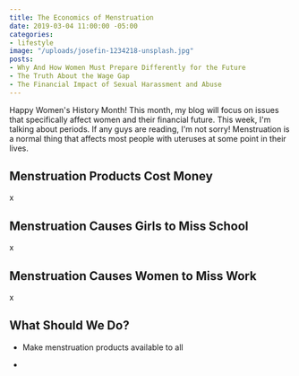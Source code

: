 ```yaml
---
title: The Economics of Menstruation
date: 2019-03-04 11:00:00 -05:00
categories:
- lifestyle
image: "/uploads/josefin-1234218-unsplash.jpg"
posts:
- Why And How Women Must Prepare Differently for the Future
- The Truth About the Wage Gap
- The Financial Impact of Sexual Harassment and Abuse
---
```


Happy Women's History Month! This month, my blog will focus on issues that specifically affect women and their financial future. This week, I'm talking about periods. If any guys are reading, I'm not sorry! Menstruation is a normal thing that affects most people with uteruses at some point in their lives. 

## Menstruation Products Cost Money

x

## Menstruation Causes Girls to Miss School

x

## Menstruation Causes Women to Miss Work

x

## What Should We Do?

* Make menstruation products available to all

* 
